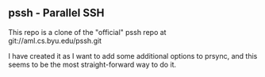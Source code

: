 pssh - Parallel SSH
-------------------

This repo is a clone of the "official" pssh repo at git://aml.cs.byu.edu/pssh.git

I have created it as I want to add some additional options to prsync, and this
seems to be the most straight-forward way to do it.
